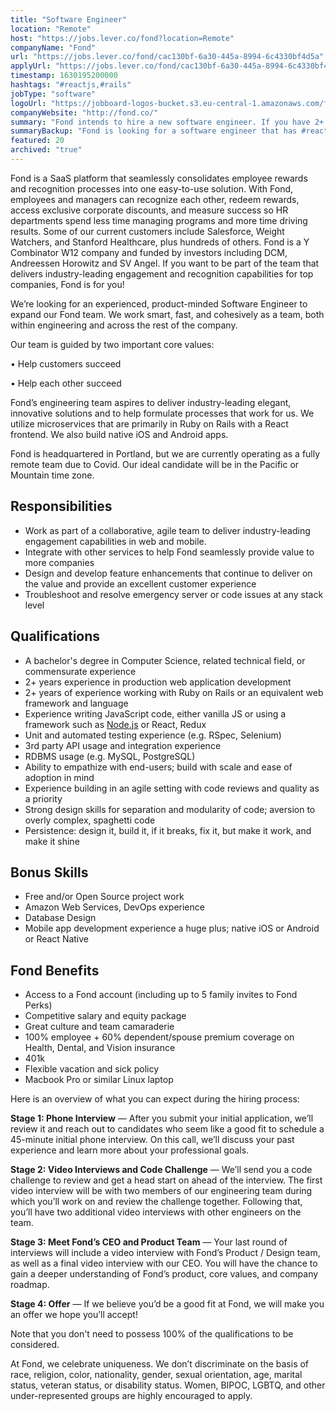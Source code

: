 ```yaml
---
title: "Software Engineer"
location: "Remote"
host: "https://jobs.lever.co/fond?location=Remote"
companyName: "Fond"
url: "https://jobs.lever.co/fond/cac130bf-6a30-445a-8994-6c4330bf4d5a"
applyUrl: "https://jobs.lever.co/fond/cac130bf-6a30-445a-8994-6c4330bf4d5a/apply"
timestamp: 1630195200000
hashtags: "#reactjs,#rails"
jobType: "software"
logoUrl: "https://jobboard-logos-bucket.s3.eu-central-1.amazonaws.com/fond"
companyWebsite: "http://fond.co/"
summary: "Fond intends to hire a new software engineer. If you have 2+ years experience in production web application development, consider applying."
summaryBackup: "Fond is looking for a software engineer that has #reactjs, #rails, #rubylang."
featured: 20
archived: "true"
---
```


Fond is a SaaS platform that seamlessly consolidates employee rewards and recognition processes into one easy-to-use solution. With Fond, employees and managers can recognize each other, redeem rewards, access exclusive corporate discounts, and measure success so HR departments spend less time managing programs and more time driving results. Some of our current customers include Salesforce, Weight Watchers, and Stanford Healthcare, plus hundreds of others. Fond is a Y Combinator W12 company and funded by investors including DCM, Andreessen Horowitz and SV Angel. If you want to be part of the team that delivers industry-leading engagement and recognition capabilities for top companies, Fond is for you! 

We’re looking for an experienced, product-minded Software Engineer to expand our Fond team. We work smart, fast, and cohesively as a team, both within engineering and across the rest of the company.

Our team is guided by two important core values:

• Help customers succeed

• Help each other succeed

Fond’s engineering team aspires to deliver industry-leading elegant, innovative solutions and to help formulate processes that work for us. We utilize microservices that are primarily in Ruby on Rails with a React frontend. We also build native iOS and Android apps.

Fond is headquartered in Portland, but we are currently operating as a fully remote team due to Covid. Our ideal candidate will be in the Pacific or Mountain time zone.

## Responsibilities

*   Work as part of a collaborative, agile team to deliver industry-leading engagement capabilities in web and mobile.
*   Integrate with other services to help Fond seamlessly provide value to more companies
*   Design and develop feature enhancements that continue to deliver on the value and provide an excellent customer experience 
*   Troubleshoot and resolve emergency server or code issues at any stack level

## Qualifications

*   A bachelor's degree in Computer Science, related technical field, or commensurate experience
*   2+ years experience in production web application development
*   2+ years of experience working with Ruby on Rails or an equivalent web framework and language
*   Experience writing JavaScript code, either vanilla JS or using a framework such as [Node.js](http://Node.js) or React, Redux 
*   Unit and automated testing experience (e.g. RSpec, Selenium)
*   3rd party API usage and integration experience
*   RDBMS usage (e.g. MySQL, PostgreSQL)
*   Ability to empathize with end-users; build with scale and ease of adoption in mind
*   Experience building in an agile setting with code reviews and quality as a priority
*   Strong design skills for separation and modularity of code; aversion to overly complex, spaghetti code
*   Persistence: design it, build it, if it breaks, fix it, but make it work, and make it shine

## Bonus Skills

*   Free and/or Open Source project work
*   Amazon Web Services, DevOps experience
*   Database Design
*   Mobile app development experience a huge plus; native iOS or Android or React Native

## Fond Benefits

*   Access to a Fond account (including up to 5 family invites to Fond Perks)
*   Competitive salary and equity package
*   Great culture and team camaraderie
*   100% employee + 60% dependent/spouse premium coverage on Health, Dental, and Vision insurance
*   401k
*   Flexible vacation and sick policy
*   Macbook Pro or similar Linux laptop

Here is an overview of what you can expect during the hiring process:

**Stage 1: Phone Interview** — After you submit your initial application, we’ll review it and reach out to candidates who seem like a good fit to schedule a 45-minute initial phone interview. On this call, we’ll discuss your past experience and learn more about your professional goals. 

**Stage 2: Video Interviews and Code Challenge** — We’ll send you a code challenge to review and get a head start on ahead of the interview. The first video interview will be with two members of our engineering team during which you’ll work on and review the challenge together. Following that, you’ll have two additional video interviews with other engineers on the team.

**Stage 3: Meet Fond’s CEO and Product Team** — Your last round of interviews will include a video interview with Fond’s Product / Design team, as well as a final video interview with our CEO. You will have the chance to gain a deeper understanding of Fond’s product, core values, and company roadmap.

**Stage 4: Offer** — If we believe you’d be a good fit at Fond, we will make you an offer we hope you’ll accept!

Note that you don't need to possess 100% of the qualifications to be considered.

At Fond, we celebrate uniqueness. We don’t discriminate on the basis of race, religion, color, nationality, gender, sexual orientation, age, marital status, veteran status, or disability status. Women, BIPOC, LGBTQ, and other under-represented groups are highly encouraged to apply.
